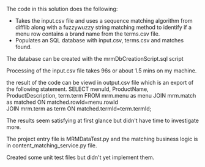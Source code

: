 The code in this solution does the following:
 - Takes the input.csv file and uses a sequence matching algorithm from difflib along with a fuzzywuzzy string matching method 
	to identify if a menu row contains a brand name from the terms.csv file.
 - Populates an SQL database with input.csv, terms.csv and matches found.

The database can be created with the mrmDbCreationScript.sql script 

Processing of the input.csv file takes 96s or about 1.5 mins on my machine.

the result of the code can be viewd in output.csv file which is an export of the following statement.
SELECT menuId, ProductName, ProductDescription, term.term FROM mrm.menu as menu
	JOIN mrm.match as matched ON matched.rowId=menu.rowId    
	JOIN mrm.term as term ON matched.termId=term.termId;

The results seem satisfying at first glance but didn't have time to investigate more.

The project entry file is MRMDataTest.py and the matching business logic is in content_matching_service.py file.

Created some unit test files but didn't yet implement them.